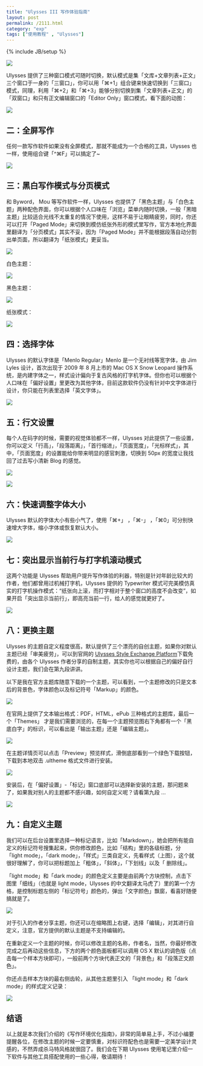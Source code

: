 ```yaml
---
title: "Ulysses III 写作体验指南"
layout: post
permalink: /2111.html
category: "exp"
tags: ["使用教程" , "Ulysses"]
---
```

{% include JB/setup %}

![](/wp-content/uploads/sinapicv2-backup/2111-ww3-mw600-005V4vEUjw1enuhcevbioj307407474k.jpg)

Ulysses 提供了三种窗口模式可随时切换，默认模式是集「文库+文章列表+正文」三个窗口于一身的「三窗口」，你可以用「⌘+1」组合键来快速切换到「三窗口」模式，同理，利用「⌘+2」和「⌘+3」能够分别切换到集「文章列表+正文」的「双窗口」和只有正文编辑窗口的「Editor Only」窗口模式，看下面的动图：

![](/wp-content/uploads/sinapicv2-backup/2111-ww1-bmiddle-005V4vEUjw1enuhctaabwg30sf0jcb29.gif)

## 二：全屏写作

任何一款写作软件如果没有全屏模式，那就不能成为一个合格的工具，Ulysses 也一样，使用组合键「^⌘F」可以搞定了~

![](/wp-content/uploads/sinapicv2-backup/2111-ww1-bmiddle-005V4vEUjw1enuhdkkju4j31400p0496.jpg)

## 三：黑白写作模式与分页模式

  和 Byword， Mou 等写作软件一样，Ulysses 也提供了「黑色主题」与「白色主题」两种配色界面，你可以根据个人口味在「浏览」菜单内随时切换，一般「黑暗主题」比较适合光线不太重复的情况下使用，这样不易于让眼睛疲劳，同时，你还可以打开「Paged Mode」来切换到模仿纸张外形的模式里写作，官方本地化界面里翻译为「分页模式」其实不妥，因为「Paged Mode」并不能根据段落自动分割出单页面，所以翻译为「纸张模式」更妥当。

![](/wp-content/uploads/sinapicv2-backup/2111-ww3-large-005V4vEUjw1enuhdqiqkej30cn0b6myq.jpg)

白色主题：

![](/wp-content/uploads/sinapicv2-backup/2111-ww4-large-005V4vEUjw1enuhe07fytj30r80iegrz.jpg)

黑色主题：

![](/wp-content/uploads/sinapicv2-backup/2111-ww2-bmiddle-005V4vEUjw1enuhe7wi9aj30r80ie44e.jpg)

纸张模式：

![](/wp-content/uploads/sinapicv2-backup/2111-ww1-large-005V4vEUjw1enuhejsdnmj30r80ieagn.jpg)

## 四：选择字体

  Ulysses 的默认字体是「Menlo Regular」Menlo 是一个无衬线等宽字体，由 Jim Lyles 设计，首次出现于 2009 年 8 月上市的 Mac OS X Snow Leopard 操作系统，是内建字体之一，样式设计偏向于复古风格的打字机字体。但你也可以根据个人口味在「偏好设置」里更改为其他字体，目前这款软件仍没有针对中文字体进行设计，你只能在列表里选择「英文字体」。

![](/wp-content/uploads/sinapicv2-backup/2111-ww2-large-005V4vEUjw1enuheoxmcxj30kg0cs0up.jpg)


## 五：行文设置

  每个人在码字的时候，需要的视觉体验都不一样，Ulysses 对此提供了一些设置，你可以定义「行高」，「段落距离」，「首行缩进」，「页面宽度」，「光标样式」，其中，「页面宽度」的设置能给你带来明显的感官刺激，切换到 50px 的宽度让我找回了过去写小清新 Blog 的感觉。


![](/wp-content/uploads/sinapicv2-backup/2111-ww3-bmiddle-005V4vEUjw1enuhf33vuwj31400p0alf.jpg)

![](/wp-content/uploads/sinapicv2-backup/2111-ww4-large-005V4vEUjw1enuhfcjvb5j30j60bljs8.jpg)

## 六：快速调整字体大小

Ulysses 默认的字体大小有些小气了，使用「⌘+」 ，「⌘-」 ，「⌘0」可分别快速增大字体，缩小字体或恢复默认大小。

![](/wp-content/uploads/sinapicv2-backup/2111-ww2-large-005V4vEUjw1enuhfn4kppg30ei082dvo.gif)

## 七：突出显示当前行与打字机滚动模式

  这两个功能是 Ulysses 帮助用户提升写作体验的利器，特别是针对年龄比较大的作者，他们都曾用过机械打字机，Ulysses 提供的 Typewriter 模式可完美模仿真实的打字机操作模式：“纸张向上滚，而打字相对于整个窗口的高度不会改变”，如果开启「突出显示当前行」，即高亮当前一行，给人的感觉就更好了。

![](/wp-content/uploads/sinapicv2-backup/2111-ww4-large-005V4vEUjw1enuhg02pbmj30hk0bg775.jpg)

## 八：更换主题

Ulysses 的主题自定义程度很高，默认提供了三个漂亮的自创主题，如果你对默认主题已经「审美疲劳」，可以到官网的 [Ulysses Style Exchange Platform](http://styles.ulyssesapp.com/)下载免费的，由各个 Ulysses 作者分享的自制主题，其实你也可以根据自己的偏好自行设计主题，我们会在第九段讲讲。


以下是我在官方主题库随意下载的一个主题，可以看到，一个主题修改的只是文本后的背景色，字体颜色以及标记符号「Markup」的颜色。

![](/wp-content/uploads/sinapicv2-backup/2111-ww3-large-005V4vEUjw1enuhgb7idsj30pa0ftdl3.jpg)

在官网上提供了文本输出格式：PDF，HTML，ePub 三种格式的主题库，最后一个「Themes」 才是我们需要浏览的，在每一个主题预览图右下角都有一个「黑底白字」的标识，可以看出是「输出主题」还是「编辑主题」。

![](/wp-content/uploads/sinapicv2-backup/2111-ww3-bmiddle-005V4vEUjw1enuhgk7ivkj30x10g0n0d.jpg)

在主题详情页可以点击「Preview」预览样式，滑倒底部看到一个绿色下载按钮，下载到本地双击 .ultheme 格式文件进行安装。

![](/wp-content/uploads/sinapicv2-backup/2111-ww1-bmiddle-005V4vEUjw1enuhgsbr06j30wm0ksn1c.jpg)

安装后，在「偏好设置」-「标记」窗口底部可以选择新安装的主题，那问题来了，如果我对别人的主题都不感兴趣，如何自定义呢？请看第九段 …

![](/wp-content/uploads/sinapicv2-backup/2111-ww4-large-005V4vEUjw1enuhh06dd5j30j60hajvf.jpg)

## 九：自定义主题


我们可以在后台设置里选择一种标记语言，比如「Markdown」，她会把所有能自定义的标记符号搜集起来，供你修改颜色，比如「结构」里的各级标题，分「light mode」，「dark mode」，「样式」三类自定义，先看样式（上图），这个就很好理解了，你可以把标题加上「粗体」，「斜体」，「下划线」以及「 删除线」。

「light mode」和「dark mode」的颜色定义主要是由前两个方块控制，点击下图里「细线」（也就是 light mode，Ulysses 的中文翻译太马虎了）里的第一个方格，是控制标题左侧的「标记符号」颜色的，弹出「文字颜色」飘窗，看喜好随便搞就是了。


![](/wp-content/uploads/sinapicv2-backup/2111-ww2-large-005V4vEUjw1enuhh80jscj30k109kq59.jpg)

对于引入的作者分享主题，你还可以在缩略图上右键，选择「编辑」，对其进行自定义，注意，官方提供的默认主题是不支持编辑的。

在重新定义一个主题的时候，你可以修改主题的名称，作者名，当然，你最好修改完成之后再动这些信息，下方的两个颜色面板都可以调用 OS X 默认的调色版（点击每一个样本方块即可），一般前两个方块代表正文的「背景色」和「段落正文颜色」。

你还点击样本方块的最右侧齿轮，从其他主题里引入 「light mode」和「dark mode」的样式定义记录：

![](/wp-content/uploads/sinapicv2-backup/2111-ww1-large-005V4vEUjw1enuhhleph9j30oo0iijy2.jpg)

## 结语

以上就是本次我们介绍的《写作环境优化指南》，非常的简单易上手，不过小编要提醒各位，在修改主题的时候一定要慎重，对标识符配色也是需要一定美学设计灵感的，不然弄成杀马特风格就很囧了。我们会在下期 Ulysses 使用笔记里介绍一下软件与其他工具搭配使用的一些心得，敬请期待！